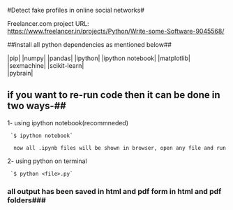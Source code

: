 #Detect fake profiles in online social networks#

Freelancer.com project URL: https://www.freelancer.in/projects/Python/Write-some-Software-9045568/

##install all python dependencies as mentioned below##

|pip|
|numpy|
|pandas|
|ipython|
|ipython notebook|
|matplotlib|
|sexmachine|
|scikit-learn|  
|pybrain|

## if you want to re-run code then it can be done in two ways-##
  1- using ipython notebook(recommneded)
  
     `$ ipython notebook`
	
      now all .ipynb files will be shown in browser, open any file and run 
  2- using python on terminal
  
     `$ python <file>.py`

### all output has been saved in html and pdf form in html and pdf folders###
